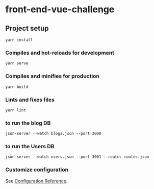 # front-end-vue-challenge

## Project setup
```
yarn install
```

### Compiles and hot-reloads for development
```
yarn serve
```

### Compiles and minifies for production
```
yarn build
```

### Lints and fixes files
```
yarn lint
```

### to run the blog DB
```
json-server --watch blogs.json --port 3000
```

### to run the Users DB
```
json-server --watch users.json --port 3001 --routes routes.json
```

### Customize configuration
See [Configuration Reference](https://cli.vuejs.org/config/).
